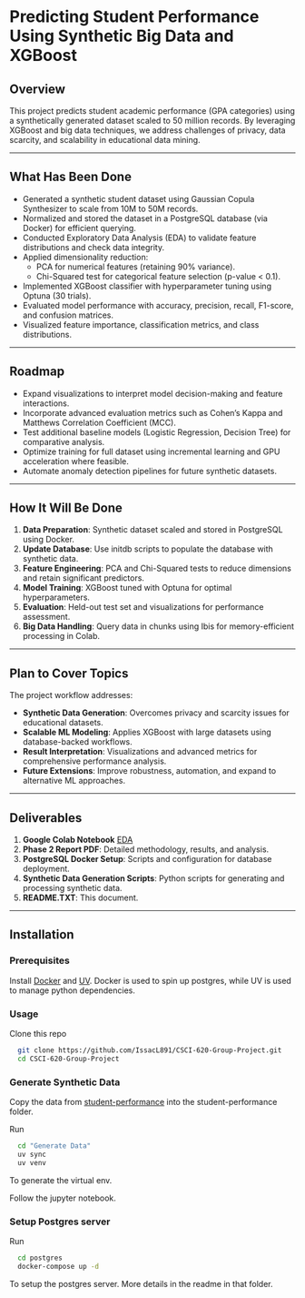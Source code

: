 # Predicting Student Performance Using Synthetic Big Data and XGBoost

## Overview
This project predicts student academic performance (GPA categories) using a synthetically generated dataset scaled to 50 million records. By leveraging XGBoost and big data techniques, we address challenges of privacy, data scarcity, and scalability in educational data mining.

---

## What Has Been Done
- Generated a synthetic student dataset using Gaussian Copula Synthesizer to scale from 10M to 50M records.
- Normalized and stored the dataset in a PostgreSQL database (via Docker) for efficient querying.
- Conducted Exploratory Data Analysis (EDA) to validate feature distributions and check data integrity.
- Applied dimensionality reduction:
  - PCA for numerical features (retaining 90% variance).
  - Chi-Squared test for categorical feature selection (p-value < 0.1).
- Implemented XGBoost classifier with hyperparameter tuning using Optuna (30 trials).
- Evaluated model performance with accuracy, precision, recall, F1-score, and confusion matrices.
- Visualized feature importance, classification metrics, and class distributions.

---

## Roadmap

- Expand visualizations to interpret model decision-making and feature interactions.
- Incorporate advanced evaluation metrics such as Cohen’s Kappa and Matthews Correlation Coefficient (MCC).
- Test additional baseline models (Logistic Regression, Decision Tree) for comparative analysis.
- Optimize training for full dataset using incremental learning and GPU acceleration where feasible.
- Automate anomaly detection pipelines for future synthetic datasets.

---

## How It Will Be Done
1. **Data Preparation**: Synthetic dataset scaled and stored in PostgreSQL using Docker.
2. **Update Database**: Use initdb scripts to populate the database with synthetic data.
3. **Feature Engineering**: PCA and Chi-Squared tests to reduce dimensions and retain significant predictors.
4. **Model Training**: XGBoost tuned with Optuna for optimal hyperparameters.
5. **Evaluation**: Held-out test set and visualizations for performance assessment.
6. **Big Data Handling**: Query data in chunks using Ibis for memory-efficient processing in Colab.

---

## Plan to Cover Topics
The project workflow addresses:
- **Synthetic Data Generation**: Overcomes privacy and scarcity issues for educational datasets.
- **Scalable ML Modeling**: Applies XGBoost with large datasets using database-backed workflows.
- **Result Interpretation**: Visualizations and advanced metrics for comprehensive performance analysis.
- **Future Extensions**: Improve robustness, automation, and expand to alternative ML approaches.

---

## Deliverables
1. **Google Colab Notebook** [EDA](https://colab.research.google.com/drive/1KTDEcIX9kTh0BLdJm8b0NmOqPnrrTS4I#scrollTo=edv8CXa_L9HQ)
2. **Phase 2 Report PDF**: Detailed methodology, results, and analysis.
3. **PostgreSQL Docker Setup**: Scripts and configuration for database deployment.
4. **Synthetic Data Generation Scripts**: Python scripts for generating and processing synthetic data.
5. **README.TXT**: This document.

---

## Installation

### Prerequisites

Install [Docker](https://www.docker.com) and [UV](https://docs.astral.sh/uv/). Docker is used to spin up postgres, while UV is used to manage python dependencies.


### Usage

Clone this repo

```bash
  git clone https://github.com/IssacL891/CSCI-620-Group-Project.git
  cd CSCI-620-Group-Project
```

### Generate Synthetic Data

Copy the data from [student-performance](https://www.kaggle.com/datasets/neuralsorcerer/student-performance) into the student-performance folder.

Run 

```bash
  cd "Generate Data"
  uv sync 
  uv venv
```
To generate the virtual env.

Follow the jupyter notebook.

### Setup Postgres server

Run 

```bash
  cd postgres
  docker-compose up -d 
```

To setup the postgres server. More details in the readme in that folder.
